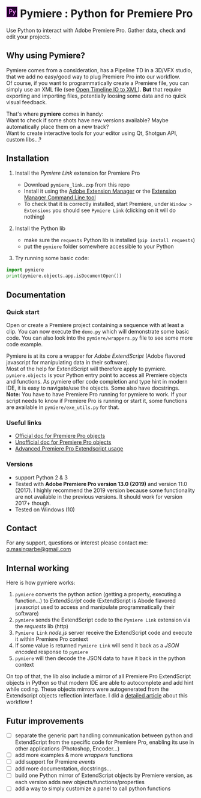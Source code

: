 # ![Pymiere logo](logo.png) Pymiere : Python for Premiere Pro
Use Python to interact with Adobe Premiere Pro. Gather data, check and edit your projects.

## Why using Pymiere?
Pymiere comes from a consideration, has a Pipeline TD in a 3D/VFX studio, that we add no easy/good way to plug Premiere Pro into our workflow.   
Of course, if you want to programmatically create a Premiere file, you can simply use an XML file (see [Open Timeline IO to XML](https://opentimelineio.readthedocs.io/en/latest/tutorials/adapters.html#final-cut-pro-xml)). **But** that require exporting and importing files, potentially loosing some data and no quick visual feedback.     

That's where **pymiere** comes in handy:    
Want to check if some shots have new versions available? Maybe automatically place them on a new track?      
Want to create interactive tools for your editor using Qt, Shotgun API, custom libs...?    

## Installation
  1. Install the _Pymiere Link_ extension for Premiere Pro
      * Download `pymiere_link.zxp` from this repo
      * Install it using the [Adobe Extension Manager](https://www.adobe.com/exchange/em_download/) or the [Extension Manager Command Line tool](https://partners.adobe.com/exchangeprogram/creativecloud/support/exman-com-line-tool.html)
      * To check that it is correctly installed, start Premiere, under `Window > Extensions` you should see `Pymiere Link` (clicking on it will do nothing)
  
  2. Install the Python lib
      * make sure the `requests` Python lib is installed (`pip install requests`)
      * put the `pymiere` folder somewhere accessible to your Python
      
  3. Try running some basic code:
```python
import pymiere
print(pymiere.objects.app.isDocumentOpen())
```

## Documentation
### Quick start
Open or create a Premiere project containing a sequence with at least a clip. You can now execute the `demo.py` which will demonstrate some basic code. You can also look into the `pymiere/wrappers.py` file to see some more code example.   

Pymiere is at its core a wrapper for _Adobe ExtendScript_ (Adobe flavored javascript for manipulating data in their software).   
Most of the help for ExtendScript will therefore apply to pymiere.    
`pymiere.objects` is your Python entry point to access all Premiere objects and functions. As pymiere offer code completion and type hint in modern IDE, it is easy to navigate/use the objects. Some also have docstrings.    
**Note:** You have to have Premiere Pro running for pymiere to work. If your script needs to know if Premiere Pro is running or start it, some functions are available in `pymiere/exe_utils.py` for that.

### Useful links
* [Official doc for Premiere Pro objects](http://ppro.aenhancers.com/)
* [Unofficial doc for Premiere Pro objects](http://www.brysonmichael.com/premiereapi/objects)
* [Advanced Premiere Pro Extendscript usage](https://github.com/Adobe-CEP/Samples/blob/master/PProPanel/jsx/PPRO/Premiere.jsx)

### Versions
  * support Python 2 & 3   
  * Tested with **Adobe Premiere Pro version 13.0 (2019)** and version 11.0 (2017). I highly recommend the 2019 version because some functionality are not available in the previous versions. It should work for version 2017+ though.
  * Tested on Windows (10)

## Contact
For any support, questions or interest please contact me: <a href="mailto:q.masingarbe@gmail.com">q.masingarbe@gmail.com</a>

## Internal working
Here is how pymiere works:
1. `pymiere` converts the python action (getting a property, executing a function...) to _ExtendScript_ code (ExtendScript is Abode flavored javascript used to access and manipulate programmatically their software)
2. `pymiere` sends the ExtendScript code to the `Pymiere Link` extension via the _requests_ lib (http)
3. `Pymiere Link` _node.js_ server receive the ExtendScript code and execute it within Premiere Pro context
4. If some value is returned `Pymiere Link` will send it back as a _JSON encoded_ response to `pymiere`
5. `pymiere` will then decode the JSON data to have it back in the python context

On top of that, the lib also include a mirror of all Premiere Pro ExtendScript objects in Python so that modern IDE are able to autocomplete and add hint while coding.
These objects mirrors were autogenerated from the Extendscript objects reflection interface.
I did a [detailed article](https://www.linkedin.com/pulse/python-control-adobe-applications-quentin-masingarbe/) about this workflow !

## Futur improvements
 - [ ] separate the generic part handling communication between python and ExtendScript from the specific code for Premiere Pro, enabling its use in other applications (Photoshop, Encoder...)
 - [ ] add more examples & more _wrappers_ functions
 - [ ] add support for Premiere _events_
 - [ ] add more documentation, docstrings...
 - [ ] build one Python mirror of ExtendScript objects by Premiere version, as each version adds new objects/functions/properties
 - [ ] add a way to simply customize a panel to call python functions
